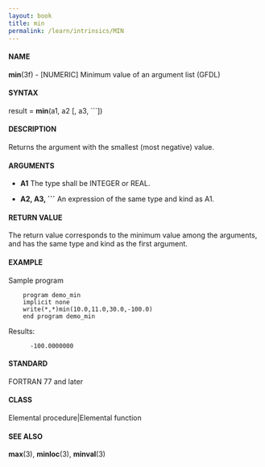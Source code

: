 ```yaml
---
layout: book
title: min
permalink: /learn/intrinsics/MIN
---
```

#### NAME

__min__(3f) - \[NUMERIC\] Minimum value of an argument list
(GFDL)

#### SYNTAX

result = __min__(a1, a2 \[, a3, \`\`\`\])

#### DESCRIPTION

Returns the argument with the smallest (most negative) value.

#### ARGUMENTS

  - __A1__
    The type shall be INTEGER or REAL.

  - __A2, A3, \`\`\`__
    An expression of the same type and kind as A1.

#### RETURN VALUE

The return value corresponds to the minimum value among the arguments,
and has the same type and kind as the first argument.

#### EXAMPLE

Sample program

```
    program demo_min
    implicit none
    write(*,*)min(10.0,11.0,30.0,-100.0)
    end program demo_min
```

Results:

```
      -100.0000000
```

#### STANDARD

FORTRAN 77 and later

#### CLASS

Elemental procedure\|Elemental function

#### SEE ALSO

__max__(3), __minloc__(3), __minval__(3)
